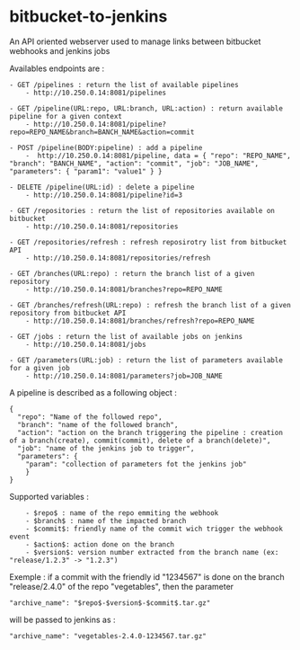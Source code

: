 # bitbucket-to-jenkins
An API oriented webserver used to manage links between bitbucket webhooks and jenkins jobs

Availables endpoints are :

	- GET /pipelines : return the list of available pipelines
		- http://10.250.0.14:8081/pipelines
		
	- GET /pipeline(URL:repo, URL:branch, URL:action) : return available pipeline for a given context
		- http://10.250.0.14:8081/pipeline?repo=REPO_NAME&branch=BANCH_NAME&action=commit
	
	- POST /pipeline(BODY:pipeline) : add a pipeline
		-  http://10.250.0.14:8081/pipeline, data = { "repo": "REPO_NAME", "branch": "BANCH_NAME", "action": "commit", "job": "JOB_NAME", "parameters": { "param1": "value1" } }
		
	- DELETE /pipeline(URL:id) : delete a pipeline
		- http://10.250.0.14:8081/pipeline?id=3
		
	- GET /repositories : return the list of repositories available on bitbucket
		- http://10.250.0.14:8081/repositories
		
	- GET /repositories/refresh : refresh reposirotry list from bitbucket API
		- http://10.250.0.14:8081/repositories/refresh
		
	- GET /branches(URL:repo) : return the branch list of a given repository
		- http://10.250.0.14:8081/branches?repo=REPO_NAME
		
	- GET /branches/refresh(URL:repo) : refresh the branch list of a given repository from bitbucket API
		- http://10.250.0.14:8081/branches/refresh?repo=REPO_NAME
	
	- GET /jobs : return the list of available jobs on jenkins
		- http://10.250.0.14:8081/jobs
		
	- GET /parameters(URL:job) : return the list of parameters available for a given job
		- http://10.250.0.14:8081/parameters?job=JOB_NAME

A pipeline is described as a following object :
```
{
  "repo": "Name of the followed repo",
  "branch": "name of the followed branch",
  "action": "action on the branch triggering the pipeline : creation of a branch(create), commit(commit), delete of a branch(delete)",
  "job": "name of the jenkins job to trigger",
  "parameters": {
    "param": "collection of parameters fot the jenkins job"
    }
}
```
Supported variables :
```
	- $repo$ : name of the repo emmiting the webhook
	- $branch$ : name of the impacted branch
	- $commit$: friendly name of the commit wich trigger the webhook event
	- $action$: action done on the branch
	- $version$: version number extracted from the branch name (ex: "release/1.2.3" -> "1.2.3")
```
Exemple : if a commit with the friendly id "1234567" is done on the branch "release/2.4.0" of the repo "vegetables", then the parameter 
```
"archive_name": "$repo$-$version$-$commit$.tar.gz" 
```
will be passed to jenkins as :
```
"archive_name": "vegetables-2.4.0-1234567.tar.gz"
```
